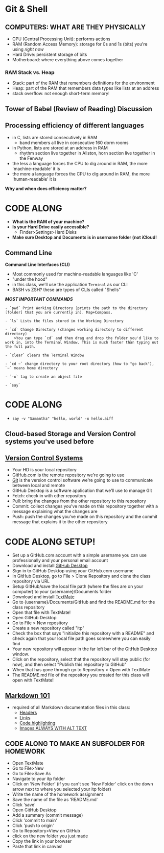 # Git & Shell

## COMPUTERS: WHAT ARE THEY PHYSICALLY
- CPU (Central Processing Unit): performs actions
- RAM (Random Access Memory): storage for 0s and 1s (bits) you're using *right now*
- Hard Drive: persistent storage of bits
- Motherboard: where everything above comes together

### RAM Stack vs. Heap
- Stack: part of the RAM that remembers definitions for the environment
- Heap: part of the RAM that remembers data types like lists at an address
- stack overflow: not enough short-term memory! 

## Tower of Babel (Review of Reading) Discussion

## Processing efficiency of different languages
- in C, lists are stored consecutively in RAM
  - band members all live in consecutive 160 dorm rooms
- in Python, lists are stored at an address in RAM
  - rhythm section live together in Allston, horn section live together in the Fenway
- the less a language forces the CPU to dig around in RAM, the more 'machine-readable' it is
- the more a language forces the CPU to dig around in RAM, the more 'human-readable' it is

**Why and when does efficiency matter?**

# CODE ALONG
- **What is the RAM of your machine?**
- **Is your Hard Drive easily accessible?**
	- Finder>Settings>Hard Disks
- **Make sure Desktop and Documents is in username folder (not iCloud!**

## Command Line

**Command Line Interfaces (CLI)**
- Most commonly used for machine-readable languages like 'C'
- "under the hood"
- in this class, we'll use the application `Terminal` as our CLI
- BASH vs ZSH? these are types of CLIs called "Shells"

***MOST IMPORTANT COMMANDS***

	- `pwd` Print Working Directory (prints the path to the directory [folder] that you are currently in). Map+Compass.

	- `ls` Lists the files stored in the Working Directory

	- `cd` Change Directory (changes working directory to different directory)
		>You can type `cd` and then drag and drop the folder you'd like to work in, into the Terminal Window. This is much faster than typing out the full path.

	- `clear` clears the Terminal Window

	- `cd ~` change directory to your root directory (how to "go back"), `~` means home directory
	
	- `-o` tag to create an object file

	- `say` 
	
# CODE ALONG
- `say -v "Samantha" "hello, world" -o hello.aiff`

## Cloud-based Storage and Version Control systems you've used before

## [Version Control Systems](https://www.geeksforgeeks.org/version-control-systems/)
- Your HD is your local repository
- GitHub.com is the remote repository we're going to use
- [Git](https://en.wikipedia.org/wiki/Git) is the version control software we're going to use to communicate between local and remote
- GitHub Desktop is a software application that we'll use to manage Git
- Fetch: check in with other repository
- Pull: bring the changes from the other repository to this repository 
- Commit: collect changes you've made on this repository together with a message explaining what the changes are
- Push: push the changes you've made on this repository and the commit message that explains it to the other repository

# CODE ALONG SETUP!
- Set up a GitHub.com account with a simple username you can use professionally and your personal email account
- Download and install [GitHub Desktop](https://desktop.github.com/)
- Sign in to GitHub Desktop using your GitHub.com username
- In GitHub Desktop, go to File > Clone Repository and clone the class repository via URL 
- Setup GitHub/save the local file path (where the files are on your computer) to your {username}/Documents folder
- Download and install [TextMate](https://macromates.com/)
- Go to {username}/Documents/GitHub and find the README.md for the class repository
- Open that file with TextMate!
- Open GitHub Desktop
- Go to File > New repository
- Create a new repository called "itp"
- Check the box that says "Initialize this repository with a README" and check again that your local file path goes somewhere you can easily find
- Your new repository will appear in the far left bar of the GitHub Desktop window.
- Click on the repository, select that the repository will stay public (for now), and then select "Publish this repository to GitHub"
- When that has gone through go to Repository > Open with TextMate
- The README.md file of the repository you created for this class will open with TextMate!

## [Markdown 101](https://github.com/adam-p/markdown-here/wiki/Markdown-Cheatsheet)
- required of all Markdown documentation files in this class:
	- [Headers](https://github.com/adam-p/markdown-here/wiki/Markdown-Here-Cheatsheet#headers)
	- [Links](https://github.com/adam-p/markdown-here/wiki/Markdown-Here-Cheatsheet#links)
	- [Code highlighting](https://github.com/adam-p/markdown-here/wiki/Markdown-Here-Cheatsheet#code)
	- [Images ALWAYS WITH ALT TEXT](https://github.com/adam-p/markdown-here/wiki/Markdown-Here-Cheatsheet#images)

## CODE ALONG TO MAKE AN SUBFOLDER FOR HOMEWORK
- Open TextMate
- Go to File>New
- Go to File>Save As
- Navigate to your itp folder
- Click on 'New Folder' (if you can't see 'New Folder' click on the down arrow next to where you selected your itp folder)
- Write the name of the homework assignment
- Save the name of the file as 'README.md'
- Click 'save'
- Open GitHub Desktop
- Add a summary (commit message)
- Click 'commit to main'
- Click 'push to origin'
- Go to Repository>View on GitHub
- click on the new folder you just made
- Copy the link in your browser
- Paste that link in canvas!


